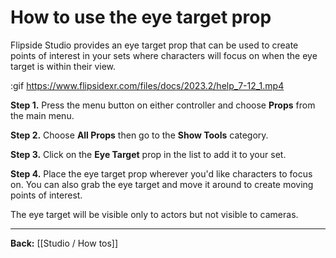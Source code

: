 # How to use the eye target prop

Flipside Studio provides an eye target prop that can be used to create points of interest in your sets where characters will focus on when the eye target is within their view.

:gif https://www.flipsidexr.com/files/docs/2023.2/help_7-12_1.mp4

**Step 1.** Press the menu button on either controller and choose **Props** from the main menu.

**Step 2.** Choose **All Props** then go to the **Show Tools** category.

**Step 3.** Click on the **Eye Target** prop in the list to add it to your set.

**Step 4.** Place the eye target prop wherever you'd like characters to focus on. You can also grab the eye target and move it around to create moving points of interest.

The eye target will be visible only to actors but not visible to cameras.

---

**Back:** [[Studio / How tos]]
